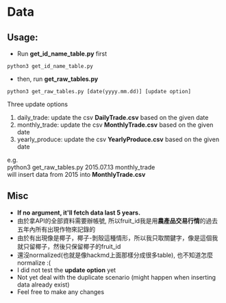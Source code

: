 # Data

## Usage:

* Run **get_id_name_table.py** first 
``` 
python3 get_id_name_table.py
```
* then, run **get_raw_tables.py**  
```
python3 get_raw_tables.py [date(yyyy.mm.dd)] [update option]
```

Three update options
1. daily_trade: update the csv **DailyTrade.csv** based on the given date
2. monthly_trade: update the csv **MonthlyTrade.csv** based on the given date
3. yearly_produce: update the csv **YearlyProduce.csv** based on the given date

e.g.  
python3 get_raw_tables.py 2015.07.13 monthly_trade  
will insert data from 2015 into **MonthlyTrade.csv**

## Misc
* **If no argument, it'll fetch data last 5 years.**
* 由於拿API的全部資料需要辦帳號, 所以fruit_id我是用**農產品交易行情**的過去五年內所有出現作物來記錄的
* 由於有出現像是椰子，椰子-剝殼這種情形，所以我只取關鍵字，像是這個我就只留椰子，然後只保留椰子的fruit_id
* 還沒normalized(也就是像hackmd上面那樣分成很多table), 也不知道怎麼normalize :(
* I did not test the **update option** yet
* Not yet deal with the duplicate scenario (might happen when inserting data already exist)
* Feel free to make any changes
